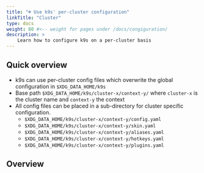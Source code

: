```yaml
---
title: "☸️ Use k9s' per-cluster configuration"
linkTitle: "Cluster"
type: docs
weight: 80 #<-- weight for pages under /docs/congiguration/
description: >
    Learn how to configure k9s on a per-cluster basis
---
```


## Quick overview

- k9s can use per-cluster config files which overwrite the global configuration in `$XDG_DATA_HOME/k9s`
- Base path `$XDG_DATA_HOME/k9s/cluster-x/context-y/` where `cluster-x` is the cluster name and `context-y` the context
- All config files can be placed in a sub-directory for cluster specific configuration.
    - `$XDG_DATA_HOME/k9s/cluster-x/context-y/config.yaml`
    - `$XDG_DATA_HOME/k9s/cluster-x/context-y/skin.yaml`
    - `$XDG_DATA_HOME/k9s/cluster-x/context-y/aliases.yaml`
    - `$XDG_DATA_HOME/k9s/cluster-x/context-y/hotkeys.yaml`
    - `$XDG_DATA_HOME/k9s/cluster-x/context-y/plugins.yaml`

## Overview